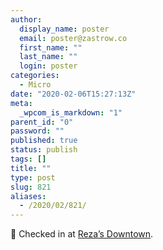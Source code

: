 ```yaml
---
author:
  display_name: poster
  email: poster@zastrow.co
  first_name: ""
  last_name: ""
  login: poster
categories:
  - Micro
date: "2020-02-06T15:27:13Z"
meta:
  _wpcom_is_markdown: "1"
parent_id: "0"
password: ""
published: true
status: publish
tags: []
title: ""
type: post
slug: 821
aliases:
  - /2020/02/821/
---
```

<p><span>📍</span> Checked in at <a href="http://foursquare.com/v/5d1281ee7140700023461af5">Reza’s Downtown</a>.</p>
